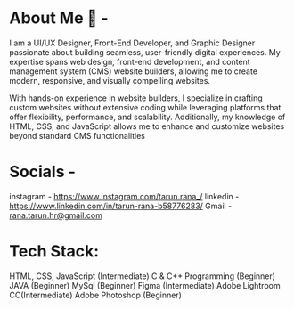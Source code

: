 # About Me 💫 -

I am a UI/UX Designer, Front-End Developer, and Graphic Designer passionate about building seamless, user-friendly digital experiences. My expertise spans web design, front-end development, and content management system (CMS) website builders, allowing me to create modern, responsive, and visually compelling websites.

With hands-on experience in website builders, I specialize in crafting custom websites without extensive coding while leveraging platforms that offer flexibility, performance, and scalability. Additionally, my knowledge of HTML, CSS, and JavaScript allows me to enhance and customize websites beyond standard CMS functionalities

# Socials -

instagram - https://www.instagram.com/tarun.rana_/
linkedin - https://www.linkedin.com/in/tarun-rana-b58776283/
Gmail - rana.tarun.hr@gmail.com

# Tech Stack:
  HTML, CSS, JavaScript (Intermediate)
  C & C++ Programming (Beginner) 
  JAVA (Beginner)
  MySql (Beginner)
  Figma (Intermediate)
  Adobe Lightroom CC(Intermediate)
  Adobe Photoshop (Beginner)
